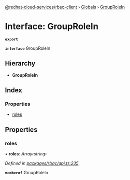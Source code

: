 [@redhat-cloud-services/rbac-client](../README.md) › [Globals](../globals.md) › [GroupRoleIn](grouprolein.md)

# Interface: GroupRoleIn

**`export`** 

**`interface`** GroupRoleIn

## Hierarchy

* **GroupRoleIn**

## Index

### Properties

* [roles](grouprolein.md#roles)

## Properties

###  roles

• **roles**: *Array‹string›*

*Defined in [packages/rbac/api.ts:235](https://github.com/Hyperkid123/javascript-clients/blob/master/packages/rbac/api.ts#L235)*

**`memberof`** GroupRoleIn
